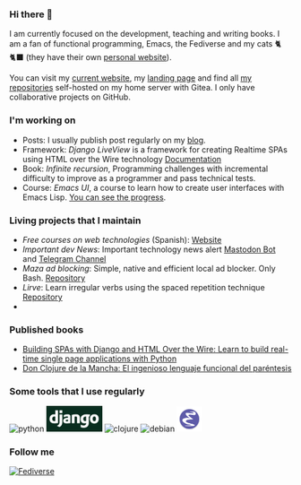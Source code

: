 ### Hi there 👋

I am currently focused on the development, teaching and writing books. I am a fan of functional programming, Emacs, the Fediverse and my cats 🐈 🐈‍⬛ (they have their own [personal website](https://duque-terron.cat/)).

You can visit my [current website](https://programadorwebvalencia.com/), my [landing page](https://andros.dev) and find all [my repositories](https://git.andros.dev/andros) self-hosted on my home server with Gitea. I only have collaborative projects on GitHub.

### I'm working on

- Posts: I usually publish post regularly on my [blog](https://programadorwebvalencia.com/blog/).
- Framework: *Django LiveView* is a framework for creating Realtime SPAs using HTML over the Wire technology [Documentation](https://django-liveview.andros.dev/)
- Book: *Infinite recursion*, Programming challenges with incremental difficulty to improve as a programmer and pass technical tests.
- Course: *Emacs UI*, a course to learn how to create user interfaces with Emacs Lisp. [You can see the progress](https://programadorwebvalencia.com/cursos/ui-emacs-lisp/introducci%C3%B3n/).

### Living projects that I maintain

- *Free courses on web technologies* (Spanish): [Website](https://programadorwebvalencia.com/cursos/)
- *Important dev News*: Important technology news alert [Mastodon Bot](https://activity.andros.dev/@important_dev_news) and [Telegram Channel](https://t.me/important_stories_alert_hacknews)
- *Maza ad blocking*: Simple, native and efficient local ad blocker. Only Bash. [Repository](https://github.com/tanrax/maza-ad-blocking)
- *Lirve*: Learn irregular verbs using the spaced repetition technique [Repository](https://github.com/tanrax/lirve.el)
- 
### Published books

- [Building SPAs with Django and HTML Over the Wire: Learn to build real-time single page applications with Python](https://www.packtpub.com/en-es/product/building-spas-with-django-and-html-over-the-wire-9781803240190)
- [Don Clojure de la Mancha: El ingenioso lenguaje funcional del paréntesis](https://don-clojure-de-la-mancha.es/)

### Some tools that I use regularly

<p>
  <!-- https://github.com/devicons/devicon/tree/master/icons -->
  <img src="https://cdn.jsdelivr.net/gh/devicons/devicon/icons/python/python-original.svg" alt="python" width="45" height="45"/>
  <img src="img/django.jpg" alt="django" width="100"/>
  <img src="https://cdn.jsdelivr.net/gh/devicons/devicon/icons/clojure/clojure-original.svg" alt="clojure" width="45" height="45"/>
  <img src="https://cdn.jsdelivr.net/gh/devicons/devicon/icons/debian/debian-plain.svg" alt="debian" width="45" height="45"/>
  <img src="img/emacs.png" alt="debian" width="45" height="45"/>
</p>

### Follow me

<a href="https://activity.andros.dev/@andros" alt="Fediverse" target="_blank">
    <img src="https://upload.wikimedia.org/wikipedia/commons/9/93/Fediverse_logo_proposal.svg" alt="Fediverse" width="45" height="45"/>
</a>
